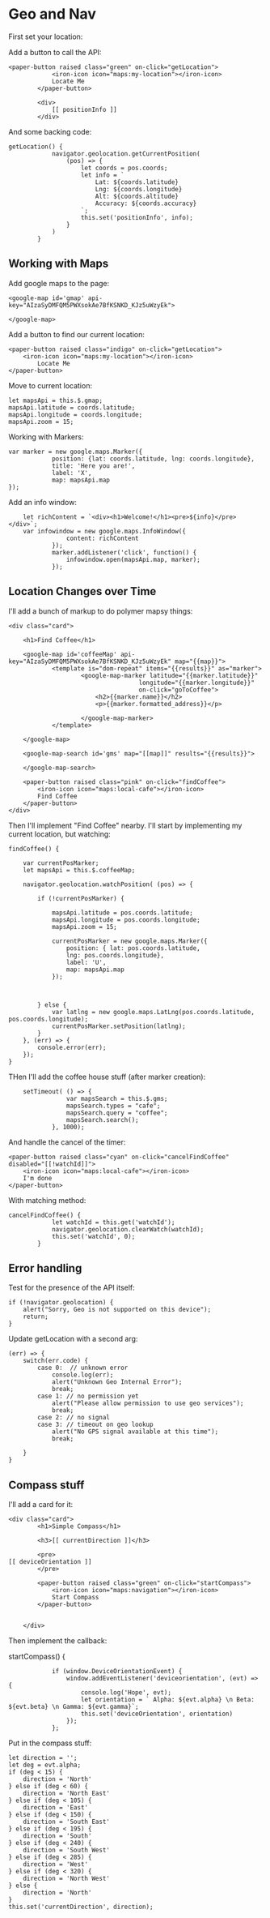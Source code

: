 
# Geo and Nav

First set your location:



Add a button to call the API:

    <paper-button raised class="green" on-click="getLocation">
                <iron-icon icon="maps:my-location"></iron-icon>
                Locate Me
            </paper-button>

            <div>
                [[ positionInfo ]]
            </div>

And some backing code:

    getLocation() {
                navigator.geolocation.getCurrentPosition( 
                    (pos) => {
                        let coords = pos.coords;
                        let info = `
                            Lat: ${coords.latitude} 
                            Lng: ${coords.longitude}
                            Alt: ${coords.altitude} 
                            Accuracy: ${coords.accuracy}
                        `;
                        this.set('positionInfo', info);
                    }
                )
            }    

## Working with Maps

Add google maps to the page:

    <google-map id='gmap' api-key="AIzaSyDMFQM5PWXsokAe7BfKSNKD_KJz5uWzyEk">

    </google-map>

Add a button to find our current location:

    <paper-button raised class="indigo" on-click="getLocation">
        <iron-icon icon="maps:my-location"></iron-icon>
            Locate Me
    </paper-button>

Move to current location:

    let mapsApi = this.$.gmap;
    mapsApi.latitude = coords.latitude;
    mapsApi.longitude = coords.longitude;
    mapsApi.zoom = 15;

Working with Markers:

    var marker = new google.maps.Marker({
                position: {lat: coords.latitude, lng: coords.longitude},
                title: 'Here you are!',
                label: 'X',
                map: mapsApi.map
    });    

Add an info window:

        let richContent = `<div><h1>Welcome!</h1><pre>${info}</pre></div>`;
        var infowindow = new google.maps.InfoWindow({
                    content: richContent
                });
                marker.addListener('click', function() {
                    infowindow.open(mapsApi.map, marker);
                });

##  Location Changes over Time

I'll add a bunch of markup to do polymer mapsy things:

    <div class="card">

        <h1>Find Coffee</h1>

        <google-map id='coffeeMap' api-key="AIzaSyDMFQM5PWXsokAe7BfKSNKD_KJz5uWzyEk" map="{{map}}">
                <template is="dom-repeat" items="{{results}}" as="marker">
                        <google-map-marker latitude="{{marker.latitude}}"
                                        longitude="{{marker.longitude}}"
                                        on-click="goToCoffee">
                            <h2>{{marker.name}}</h2>
                            <p>{{marker.formatted_address}}</p>
                            
                        </google-map-marker>
                </template>

        </google-map>
        
        <google-map-search id='gms' map="[[map]]" results="{{results}}">

        </google-map-search>

        <paper-button raised class="pink" on-click="findCoffee">
            <iron-icon icon="maps:local-cafe"></iron-icon>
            Find Coffee
        </paper-button>
    </div>


Then I'll implement "Find Coffee" nearby. I'll start by implementing my current location, but watching:

    findCoffee() {

        var currentPosMarker;
        let mapsApi = this.$.coffeeMap;

        navigator.geolocation.watchPosition( (pos) => {

            if (!currentPosMarker) {

                mapsApi.latitude = pos.coords.latitude;
                mapsApi.longitude = pos.coords.longitude;
                mapsApi.zoom = 15;

                currentPosMarker = new google.maps.Marker({
                    position: { lat: pos.coords.latitude,
                    lng: pos.coords.longitude},
                    label: 'U',
                    map: mapsApi.map
                });

               
                
            } else {
                var latlng = new google.maps.LatLng(pos.coords.latitude, pos.coords.longitude);
                currentPosMarker.setPosition(latlng);
            }
        }, (err) => {
            console.error(err);
        });
    }                   

THen I'll add the coffee house stuff (after marker creation):

        setTimeout( () => {
                    var mapsSearch = this.$.gms;
                    mapsSearch.types = "cafe";
                    mapsSearch.query = "coffee";
                    mapsSearch.search();
                }, 1000);

                
And handle the cancel of the timer:

    <paper-button raised class="cyan" on-click="cancelFindCoffee" disabled="[[!watchId]]">
        <iron-icon icon="maps:local-cafe"></iron-icon>
        I'm done
    </paper-button>

With matching method:

    cancelFindCoffee() {
                let watchId = this.get('watchId');
                navigator.geolocation.clearWatch(watchId);
                this.set('watchId', 0);
            }


## Error handling

Test for the presence of the API itself:

    if (!navigator.geolocation) {
        alert("Sorry, Geo is not supported on this device");
        return;
    }

Update getLocation with a second arg:

    (err) => {
        switch(err.code) {
            case 0:  // unknown error
                console.log(err);
                alert("Unknown Geo Internal Error");
                break;
            case 1: // no permission yet
                alert("Please allow permission to use geo services");
                break;
            case 2: // no signal
            case 3: // timeout on geo lookup
                alert("No GPS signal available at this time");
                break;
                
        }
    }




 ## Compass stuff

 I'll add a card for it:

    <div class="card">
            <h1>Simple Compass</h1>

            <h3>[[ currentDirection ]]</h3>

            <pre>
    [[ deviceOrientation ]]                
            </pre>

            <paper-button raised class="green" on-click="startCompass">
                <iron-icon icon="maps:navigation"></iron-icon>
                Start Compass
            </paper-button>


        </div>       

Then implement the callback:

startCompass() {

                if (window.DeviceOrientationEvent) {
                    window.addEventListener('deviceorientation', (evt) => {
                        console.log('Hope', evt);
                        let orientation = ` Alpha: ${evt.alpha} \n Beta: ${evt.beta} \n Gamma: ${evt.gamma}`;
                        this.set('deviceOrientation', orientation)
                    });
                };                

Put in the compass stuff:

    let direction = '';
    let deg = evt.alpha;
    if (deg < 15) {
        direction = 'North'
    } else if (deg < 60) {
        direction = 'North East'
    } else if (deg < 105) {
        direction = 'East'
    } else if (deg < 150) {
        direction = 'South East'
    } else if (deg < 195) {
        direction = 'South'
    } else if (deg < 240) {
        direction = 'South West'
    } else if (deg < 285) {
        direction = 'West'
    } else if (deg < 320) {
        direction = 'North West'
    } else {
        direction = 'North'
    }
    this.set('currentDirection', direction);
                                        